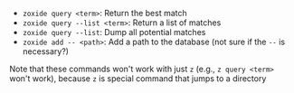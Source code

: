 - `zoxide query <term>`: Return the best match
- `zoxide query --list <term>`: Return a list of matches
- `zoxide query --list`: Dump all potential matches
- `zoxide add -- <path>`: Add a path to the database (not sure if the `--` is necessary?)

Note that these commands won't work with just `z` (e.g., `z query <term>` won't work), because `z` is special command that jumps to a directory
